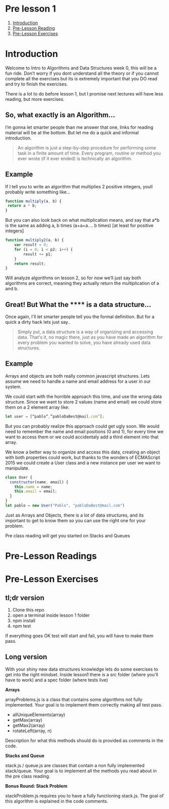 # Pre lesson 1
1. [Introduction](#Introduction)
2. [Pre-Lesson Reading](#pre-reading)
3. [Pre-Lesson Exercises](#pre-exercises)

# Introduction
Welcome to Intro to Algorithms and Data Structures week 0, this will be a fun ride. Don’t worry if you dont understand all the theory or if you cannot complete all the exercises but its is extremely important that you DO read and try to finish the exercises.

There is a lot to do before lesson 1, but I promise next lectures will have less reading, but more exercises.

## So, what exactly is an Algorithm…
I’m gonna let smarter people than me answer that one, links for reading material will be at the bottom. But let me do a quick and informal introduction.

>An algorithm is just a step-by-step procedure for performing some task in a finite amount of time. Every program, routine or method you ever wrote (if it ever ended) is technically an algorithm.

## Example

If I tell you to write an algorithm that multiplies 2 positive integers, youll probably write something like…
```javascript
function multiply(a, b) {
 return a * b;
}
```

But you can also look back on what multiplication means, and say that a*b is the same as adding a, b times (a+a+a…. b times) [at least for positive integers]

```javascript
function multiply2(a, b) {
    var result = 0;
    for (i = 0; i < p2; i++) {
        result += p1;
    }
    return result;
}
```

Will analyze algorithms on lesson 2, so for now we’ll just say both algorithms are correct, meaning they actually return the multiplication of a and b.

## Great! But What the **** is a data structure…
Once again, I'll let smarter people tell you the formal definition. But for a quick a dirty hack lets just say..

> Simply put, a data structure is a way of organizing and accessing data. That's it, no magic there, just as you have made an algorithm for every problem you wanted to solve, you have already used data structures.

## Example

Arrays and objects are both really common javascript structures. Lets assume we need to handle a name and email address for a user in our system.

We could start with the horrible approach this time, and use the wrong data structure. Since we want to store 2 values (name and email) we could store them on a 2 element array like:


```javascript
let user = [“pablo”,”pabloDaBest@mail.com”];
```

But you can probably realize this approach could get ugly soon. We would need to remember the name and email positions (0 and 1), for every time we want to access them or we could accidentaly add a third element into that array.

We know a better way to organize and access this data, creating an object with both properties could work, but thanks to the wonders of ECMAScript 2015 we could create a User class and a new instance per user we want to manipulate.

```javascript
class User {
  constructor(name, email) {
    this.name = name;
    this.email = email;
  }
}
let pablo = new User("Pablo", "pabloDaBest@mail.com")
```

Just as Arrays and Objects, there is a lot of data structures, and its important to get to know them so you can use the right one for your problem.

Pre class reading will get you started on Stacks and Queues

# Pre-Lesson Readings <a name="pre-reading"></a>


# Pre-Lesson Exercises <a name="pre-exercises"></a>

## tl;dr version
1. Clone this repo
2. open a terminal inside lesson 1 folder
3. npm install
4. npm test

If everything goes OK test will start and fail, you will have to make them pass.

## Long version

With your shiny new data structures knowledge lets do some exercises to get into the right mindset.
Inside lesson1 there is a src folder (where you'll have to work) and a spec folder (where tests live)


**Arrays**

arrayProblems.js is a class that contains some algorithms not fully implemented.
Your goal is to implement them correctly making all test pass.

* allUniqueElements(array)
* getMax(array)
* getMax2(array)
* rotateLeft(array, n)

Description for what this methods should do is provided as comments in the code.

**Stacks and Queue**

stack.js / queue.js are classes that contain a non fully implemented stack/queue.
Your goal is to implement all the methods you read about in the pre class reading.

**Bonus Round: Stack Problem**

stackProblem.js requires you to have a fully functioning stack.js.
The goal of this algorithm is explained in the code comments.